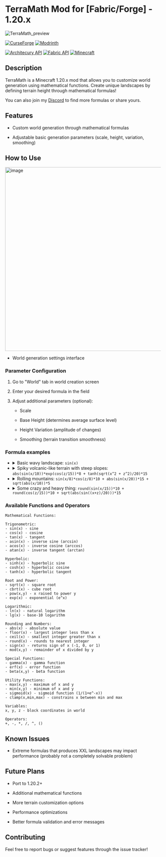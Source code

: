 # TerraMath Mod for [Fabric/Forge] - 1.20.x

![TerraMath_preview](https://github.com/user-attachments/assets/cfb099e5-1aa8-4940-9129-b8d0654072d0)


[![CurseForge](https://img.shields.io/curseforge/dt/1149108?style=for-the-badge&logo=curseforge&label=Curseforge&labelColor=black&color=red)](https://www.curseforge.com/minecraft/mc-mods/terra-math)
[![Modrinth](https://img.shields.io/modrinth/dt/terra-math?style=for-the-badge&logo=modrinth&label=Modrinth&labelColor=black&color=green)](https://modrinth.com/mod/terra-math)

[![Architecury API](https://img.shields.io/badge/Architectury%20API-REQUIRED-1?style=for-the-badge&labelColor=black&color=gold)](https://www.curseforge.com/minecraft/mc-mods/architectury-api)
[![Fabric API](https://img.shields.io/badge/Fabric%20API-REQUIRED%20for%20Fabric-1?style=for-the-badge&labelColor=black&color=gold)](https://www.curseforge.com/minecraft/mc-mods/fabric-api)
[![Minecraft](https://img.shields.io/badge/Minecraft-1.20.4-blue?style=for-the-badge&labelColor=black)](https://www.minecraft.net)

## Description

TerraMath is a Minecraft 1.20.x mod that allows you to customize world generation using mathematical functions. Create unique landscapes by defining terrain height through mathematical formulas!

You can also join my [Discord](https://discord.gg/JgKTZEtNkg) to find more formulas or share yours.

## Features

- Custom world generation through mathematical formulas

- Adjustable basic generation parameters (scale, height, variation, smoothing)


## How to Use

<img width="594" alt="image" src="https://github.com/user-attachments/assets/13f44f0c-4e6e-45d4-8aff-506827f83f98">

- World generation settings interface

### Parameter Configuration

1. Go to "World" tab in world creation screen

2. Enter your desired formula in the field

3. Adjust additional parameters (optional):

   - Scale

   - Base Height (determines average surface level)

   - Height Variation (amplitude of changes)

   - Smoothing (terrain transition smoothness)

### Formula examples

- <details><summary>Basic wavy landscape: <code>sin(x)</code></summary><img width="594" alt="image" src="https://github.com/user-attachments/assets/9dc1c9c6-0b11-41d7-85cd-313291554d7d"></details>

- <details><summary>Spiky volcanic-like terrain with steep slopes: <code>abs(sin(x/10))*exp(cos(z/15))*8 + tanh(sqrt(x^2 + z^2)/20)*15</code></summary><img width="594" alt="image" src="https://github.com/user-attachments/assets/901f9f26-dc73-440f-903f-a728635db75e"></details>

- <details><summary>Rolling mountains: <code>sin(x/8)*cos(z/8)*10 + abs(sin(x/20))*15 + sqrt(abs(x/10))*5</code></summary><img width="594" alt="image" src="https://github.com/user-attachments/assets/8cc633e7-ae47-4df0-802c-5c8ee0d60a84"></details>

- <details><summary>Some crazy and heavy thing: <code>round(sin(x/15))*10 + round(cos(z/15))*10 + sqrt(abs(sin((x+z)/20)))*15</code></summary><img width="594" alt="image" src="https://github.com/user-attachments/assets/e29e4b4d-3f7b-46a0-ae7e-b31ed41fff85"></details>

### Available Functions and Operators

```
Mathematical Functions:

Trigonometric:
- sin(x) - sine
- cos(x) - cosine
- tan(x) - tangent
- asin(x) - inverse sine (arcsin)
- acos(x) - inverse cosine (arccos)
- atan(x) - inverse tangent (arctan)

Hyperbolic:
- sinh(x) - hyperbolic sine
- cosh(x) - hyperbolic cosine
- tanh(x) - hyperbolic tangent

Root and Power:
- sqrt(x) - square root
- cbrt(x) - cube root
- pow(x,y) - x raised to power y
- exp(x) - exponential (e^x)

Logarithmic:
- ln(x) - natural logarithm
- lg(x) - base-10 logarithm

Rounding and Numbers:
- abs(x) - absolute value
- floor(x) - largest integer less than x
- ceil(x) - smallest integer greater than x
- round(x) - rounds to nearest integer
- sign(x) - returns sign of x (-1, 0, or 1)
- mod(x,y) - remainder of x divided by y

Special Functions:
- gamma(x) - gamma function
- erf(x) - error function
- beta(x,y) - beta function

Utility Functions:
- max(x,y) - maximum of x and y
- min(x,y) - minimum of x and y
- sigmoid(x) - sigmoid function (1/(1+e^-x))
- clamp(x,min,max) - constrains x between min and max

Variables:
x, y, z - block coordinates in world

Operators:
+, -, *, /, ^, ()
```

## Known Issues

- Extreme formulas that produces XXL landscapes may impact performance (probably not a completely solvable problem)

## Future Plans
- Port to 1.20.2+

- Additional mathematical functions

- More terrain customization options

- Performance optimizations

- Better formula validation and error messages

## Contributing

Feel free to report bugs or suggest features through the issue tracker!

